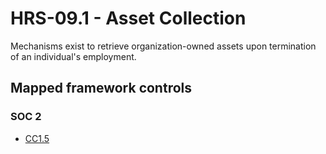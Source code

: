 # HRS-09.1 - Asset Collection
Mechanisms exist to retrieve organization-owned assets upon termination of an individual's employment.
## Mapped framework controls
### SOC 2
- [CC1.5](../soc2/cc15.md)